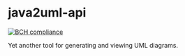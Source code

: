 # java2uml-api
[![BCH compliance](https://bettercodehub.com/edge/badge/kawaiifoxx/java2uml-api?branch=main)](https://bettercodehub.com/)

Yet another tool for generating and viewing UML diagrams.


